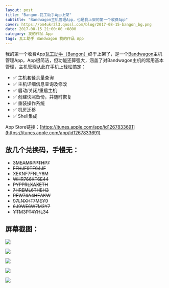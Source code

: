 ```yaml
---
layout: post
title: "Bangon-瓦工助手App上架"
subtitle: "Bandwagon主机管理App，也是我上架的第一个收费App"
cover: https://om4ukr2l3.qnssl.com/blog/2017-08-15-bangon_bg.png
date: 2017-08-15 21:00:00 +0800
category: 我的作品 App
tags: 瓦工助手 Bandwagon 我的作品 App
---
```


我的第一个收费App[瓦工助手（Bangon）](https://itunes.apple.com/app/id1267833691)终于上架了，是一个[Bandwagon](https://bwh1.net/aff.php?aff=16921)主机管理App，App很简洁，但功能还算强大，涵盖了对Bandwagon主机的常用基本管理，主机管理从此在手机上轻松搞定：

- ✅  主机套餐余量查询
- ✅  主机详细信息查询及修改
- ✅  启动/关闭/重启主机
- ✅  创建快照备份，并随时恢复
- ✅  重装操作系统
- ✅  机房迁移
- ✅  Shell集成

App Store链接：[https://itunes.apple.com/app/id1267833691](https://itunes.apple.com/app/id1267833691)

## 放几个兑换码，手慢无：

- ~~3MEAMRPPTHP7~~
- ~~FFHJF9TF64JF~~
- ~~XEKNF7FNLY6M~~
- ~~WHR766KT6E44~~
- ~~PYPPRLXAXETH~~
- ~~7HREML6THEH3~~
- ~~REW74A4HEAKW~~
- ~~97LNXHT7MEY9~~
- ~~6J9WE6W7M3Y7~~
- ~~YTM3PT4YHL34~~

## 屏幕截图：

![](https://om4ukr2l3.qnssl.com/bangon/IMG_0675.JPG)

![](https://om4ukr2l3.qnssl.com/bangon/IMG_0678.JPG)

![](https://om4ukr2l3.qnssl.com/bangon/IMG_0679.JPG)

![](https://om4ukr2l3.qnssl.com/bangon/IMG_0681.JPG)

![](https://om4ukr2l3.qnssl.com/bangon/IMG_0687.JPG)


